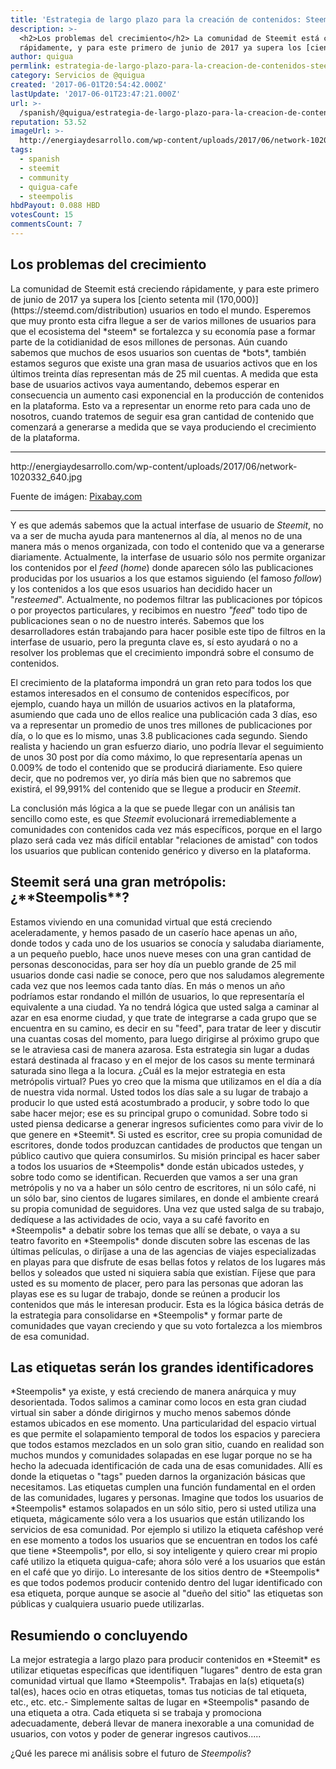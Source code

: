 ```yaml
---
title: 'Estrategia de largo plazo para la creación de contenidos: Steempolis'
description: >-
  <h2>Los problemas del crecimiento</h2> La comunidad de Steemit está creciendo
  rápidamente, y para este primero de junio de 2017 ya supera los [ciento ...
author: quigua
permlink: estrategia-de-largo-plazo-para-la-creacion-de-contenidos-steempolis
category: Servicios de @quigua
created: '2017-06-01T20:54:42.000Z'
lastUpdate: '2017-06-01T23:47:21.000Z'
url: >-
  /spanish/@quigua/estrategia-de-largo-plazo-para-la-creacion-de-contenidos-steempolis
reputation: 53.52
imageUrl: >-
  http://energiaydesarrollo.com/wp-content/uploads/2017/06/network-1020332_640.jpg
tags:
  - spanish
  - steemit
  - community
  - quigua-cafe
  - steempolis
hbdPayout: 0.088 HBD
votesCount: 15
commentsCount: 7
---
```


<h2>Los problemas del crecimiento</h2>
La comunidad de Steemit está creciendo rápidamente, y para este primero de junio de 2017 ya supera los [ciento setenta mil (170,000)](https://steemd.com/distribution)  usuarios en todo el mundo. Esperemos que muy pronto esta cifra llegue a ser de varios millones de usuarios para que el ecosistema del *steem* se fortalezca y su economía pase a formar parte de la cotidianidad de esos millones de personas. Aún cuando sabemos que muchos de esos usuarios son cuentas de *bots*, también estamos seguros que existe una gran masa de usuarios activos que en los últimos treinta días representan más de 25 mil cuentas.   A medida que esta base de usuarios activos vaya aumentando, debemos esperar en consecuencia un aumento casi exponencial en la producción de contenidos en la plataforma.  Esto va a representar un enorme reto para cada uno de nosotros, cuando tratemos de seguir esa gran cantidad de contenido que comenzará a generarse a medida que se vaya produciendo el crecimiento de la plataforma. 
<hr>
http://energiaydesarrollo.com/wp-content/uploads/2017/06/network-1020332_640.jpg

Fuente  de imágen: [Pixabay.com](http://pixabay.com)
<hr>

Y es que además sabemos que la actual interfase de usuario de *Steemit*, no va a ser de mucha ayuda para mantenernos al día, al menos no de una manera más o menos organizada, con  todo el contenido que va a generarse diariamente. Actualmente, la interfase de usuario sólo nos permite organizar los contenidos por el *feed* (*home*) donde aparecen sólo las publicaciones producidas por los usuarios a los que estamos siguiendo  (el famoso *follow*) y los contenidos a los que esos usuarios han decidido hacer un "*resteemed*". Actualmente, no podemos filtrar las publicaciones por tópicos o por proyectos particulares, y recibimos en nuestro *"feed*" todo tipo de publicaciones sean o no de nuestro interés. Sabemos que los desarrolladores están trabajando para hacer posible este tipo de filtros en la interfase de usuario, pero la pregunta clave es, sí esto ayudará o no a resolver los problemas que el crecimiento impondrá sobre el consumo de contenidos. 

El crecimiento de la plataforma impondrá un gran reto para todos los que estamos interesados en el consumo de contenidos específicos, por ejemplo, cuando haya un millón de usuarios activos en la plataforma, asumiendo que cada uno de ellos realice una publicación cada 3 días, eso va a representar un promedio de unos tres millones de publicaciones por día, o lo que es lo mismo, unas 3.8 publicaciones cada segundo. Siendo realista y haciendo un gran esfuerzo diario,  uno podría llevar el seguimiento de unos 30 post por día como máximo, lo que representaría apenas un 0.009% de todo el contenido que se producirá diariamente. Eso quiere decir, que no podremos ver, yo diría más bien que no sabremos que existirá,  el 99,991% del contenido que se llegue a producir en *Steemit*.

La conclusión más lógica a la que se puede llegar con un análisis tan sencillo como este, es que *Steemit* evolucionará  irremediablemente a comunidades con contenidos cada vez más específicos, porque en el largo plazo será cada vez más difícil entablar "relaciones de amistad" con todos los usuarios que publican contenido genérico y diverso en la plataforma.

<h2>Steemit será una gran metrópolis: ¿**Steempolis**?</h2>
Estamos viviendo en una comunidad virtual que está creciendo aceleradamente, y hemos pasado de un caserío hace apenas un año, donde todos y cada uno de los usuarios se conocía y saludaba diariamente, a un pequeño pueblo, hace unos nueve meses con una gran cantidad de personas desconocidas, para ser hoy día un pueblo grande de 25 mil usuarios donde casi nadie se conoce, pero que nos saludamos alegremente cada vez que nos  leemos cada tanto días. En más o menos un año podríamos estar rondando el millón de usuarios, lo que representaría el equivalente a una ciudad. Ya no tendrá lógica que usted salga a caminar al azar en esa enorme ciudad, y que trate de integrarse a cada grupo que se encuentra en su camino, es decir en su "feed", para tratar de leer y discutir una cuantas cosas del momento, para luego dirigirse al próximo grupo  que se le atraviesa casi de manera azarosa. Esta estrategia sin lugar a dudas estará destinada al fracaso y en el mejor de los casos su mente terminará saturada sino llega a la locura.
¿Cuál es la mejor estrategia en esta metrópolis virtual?  Pues yo creo que la misma que utilizamos en el día a día de nuestra vida normal. Usted todos los días sale a su lugar de trabajo a producir lo que usted está acostumbrado a producir, y sobre todo lo que sabe hacer mejor; ese es su principal grupo o comunidad. Sobre todo si usted piensa dedicarse a generar ingresos suficientes como para vivir de lo que genere en *Steemit*. Si usted es escritor, cree su propia comunidad de escritores, donde todos produzcan cantidades de productos que tengan un público cautivo que quiera consumirlos. Su misión principal es hacer saber a todos los usuarios de *Steempolis* donde están ubicados ustedes, y sobre todo como se identifican. Recuerden que vamos a ser una gran metrópolis y no va a haber un sólo centro de escritores, ni un sólo café, ni un sólo bar, sino cientos de lugares similares, en donde el ambiente creará su propia comunidad de seguidores. 
Una vez que usted salga de su trabajo, dedíquese a las actividades de ocio, vaya a su café favorito en *Steempolis* a debatir sobre los temas que allí se debate, o vaya a su teatro favorito en *Steempolis* donde discuten sobre las escenas de las últimas películas, o diríjase a una de las agencias de viajes especializadas en playas para que disfrute de esas bellas fotos y relatos de los lugares más bellos y soleados que usted ni siquiera sabía que existían. Fíjese que para usted es su momento de placer, pero para las personas que adoran las playas ese es su lugar de trabajo, donde se reúnen a producir los contenidos que más le interesan producir. Esta es la lógica básica detrás de la estrategia para consolidarse en *Steempolis* y formar parte de comunidades que vayan creciendo y que su voto fortalezca a los miembros de esa comunidad. 

<h2>Las etiquetas serán los grandes identificadores</h2>
*Steempolis* ya existe, y está creciendo de manera anárquica y muy desorientada. Todos salimos a caminar como locos en esta gran ciudad virtual sin saber a dónde dirigirnos y mucho menos sabemos dónde estamos ubicados en ese momento. Una particularidad del espacio virtual es que permite el solapamiento temporal de todos los espacios y pareciera que todos estamos mezclados en un solo gran sitio, cuando en realidad son muchos mundos y comunidades solapadas en ese lugar porque no se ha hecho la adecuada identificación de cada una de esas comunidades. Allí es donde la etiquetas o "tags" pueden darnos la organización básicas que necesitamos. Las etiquetas cumplen una función fundamental en el orden de las comunidades, lugares y personas. Imagine que todos los usuarios de *Steempolis* estamos solapados en un sólo sitio, pero si usted utiliza una etiqueta, mágicamente sólo vera a los usuarios que están utilizando los servicios de esa comunidad. Por ejemplo si utilizo la etiqueta caféshop veré en ese momento a todos los usuarios que se encuentran en todos los café que tiene *Steempolis*, por ello, si soy inteligente y quiero crear mi propio café utilizo la etiqueta quigua-cafe; ahora sólo veré a los usuarios que están en el café que yo dirijo. Lo interesante de los sitios dentro de *Steempolis* es que todos podemos producir contenido dentro del lugar identificado con esa etiqueta, porque aunque se asocie al "dueño del sitio" las etiquetas son públicas y cualquiera usuario puede utilizarlas. 

<h2> Resumiendo o concluyendo</h2>
La mejor estrategia a largo plazo para producir contenidos en *Steemit* es utilizar etiquetas específicas que identifiquen "lugares" dentro de esta gran comunidad virtual que llamo *Steempolis*. Trabajas en la(s) etiqueta(s) tal(es), haces ocio en otras etiquetas, tomas tus noticias de tal etiqueta, etc., etc. etc.- Simplemente saltas de lugar en *Steempolis* pasando de una etiqueta a otra. Cada etiqueta si se trabaja y promociona adecuadamente, deberá llevar de manera inexorable a una comunidad de usuarios, con votos y poder de generar ingresos cautivos.....

¿Qué les parece mi análisis sobre  el futuro de *Steempolis*?
